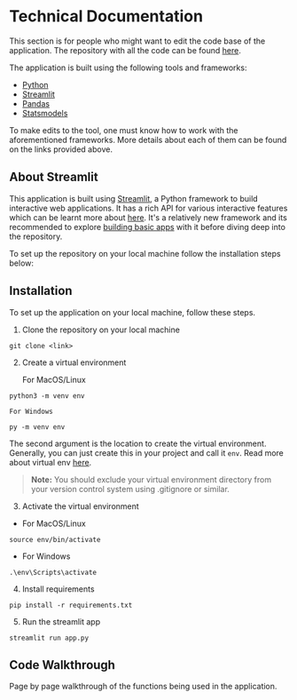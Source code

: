 # Technical Documentation 

This section is for people who might want to edit the code base of the application. The repository with all the code can be found [here]().

The application is built using the following tools and frameworks: 

- [Python](https://docs.python.org/3/) 
- [Streamlit](https://streamlit.io/) 
- [Pandas](https://pandas.pydata.org/docs/)
- [Statsmodels](https://www.statsmodels.org/stable/index.html) 
<!-- - [Keras]()  -->

To make edits to the tool, one must know how to work with the aforementioned frameworks. More details about each of them can be found on the links provided above. 

## About Streamlit 

This application is built using [Streamlit](https://streamlit.io/), a Python framework to build interactive web applications. It has a rich API for various interactive features which can be learnt more about [here](https://docs.streamlit.io/en/stable/api.html). It's a relatively new framework and its recommended to explore [building basic apps](https://docs.streamlit.io/en/stable/getting_started.html) with it before diving deep into the repository. 

To set up the repository on your local machine follow the installation steps below: 

## Installation 

To set up the application on your local machine, follow these steps. 

1. Clone the repository on your local machine 

```
git clone <link>
```

2. Create a virtual environment 

    For MacOS/Linux

```
python3 -m venv env
```
    For Windows 

```
py -m venv env
```

The second argument is the location to create the virtual environment. Generally, you can just create this in your project and call it `env`. Read more about virtual env [here](https://packaging.python.org/guides/installing-using-pip-and-virtual-environments/). 

> **Note:** You should exclude your virtual environment directory from your version control system using .gitignore or similar.

3. Activate the virtual environment 

- For MacOS/Linux 
```
source env/bin/activate
```
- For Windows 
```
.\env\Scripts\activate
```

4. Install requirements 
```
pip install -r requirements.txt
```

5. Run the streamlit app 
```
streamlit run app.py
```

## Code Walkthrough 

Page by page walkthrough of the functions being used in the application. 